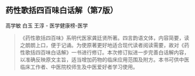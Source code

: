 ## 药性歌括四百味白话解（第7版）

高学敏 白玉 王淳  -  医学健康榜-医学

> 《药性歌括四百味》系明代医家龚廷贤所著。四言韵语文体，内容简要，读之朗朗上口，便于记诵。为使原著更好地适合现代读者阅读需要，故对《药性歌括四百味白话解》一书进行修订。本次修订拟进一步完善白话解内容，以准确反映原文主旨，适当增加药物的临床应用范围及附方。本书可供中医临床工作者、中医院校师生及中医爱好者学习使用。
